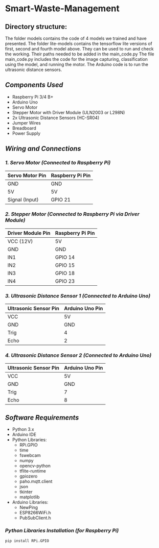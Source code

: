 # Smart-Waste-Management

## Directory structure:
  The folder models contains the code of 4 models we trained and have presented.
  The folder lite-models contains the tensorflow lite versions of first, second and fourth model above. They can be used to run and check the working. Their paths needed to be added in the main\_code.py
  The file main_code.py includes the code for the image capturing, classification using the model, and running the motor.
  The Arduino code is to run the ultrasonic distance sensors.
## *Components Used*
- Raspberry Pi 3/4 B+
- Arduino Uno
- Servo Motor
- Stepper Motor with Driver Module (ULN2003 or L298N)
- 2x Ultrasonic Distance Sensors (HC-SR04)
- Jumper Wires
- Breadboard
- Power Supply

## *Wiring and Connections*

### *1. Servo Motor (Connected to Raspberry Pi)*
| Servo Motor Pin | Raspberry Pi Pin |
|-----------------|------------------|
| GND             | GND              |
| 5V              | 5V               |
| Signal (Input)  | GPIO 21          |

### *2. Stepper Motor (Connected to Raspberry Pi via Driver Module)*
| Driver Module Pin | Raspberry Pi Pin |
|-------------------|------------------|
| VCC (12V)         | 5V               |
| GND               | GND              |
| IN1               | GPIO 14          |
| IN2               | GPIO 15          |
| IN3               | GPIO 18          |
| IN4               | GPIO 23          |

### *3. Ultrasonic Distance Sensor 1 (Connected to Arduino Uno)*
| Ultrasonic Sensor Pin | Arduino Uno Pin |
|-----------------------|-----------------|
| VCC                   | 5V              |
| GND                   | GND             |
| Trig                  | 4               |
| Echo                  | 2               |

### *4. Ultrasonic Distance Sensor 2 (Connected to Arduino Uno)*
| Ultrasonic Sensor Pin | Arduino Uno Pin |
|-----------------------|-----------------|
| VCC                   | 5V              |
| GND                   | GND             |
| Trig                  | 7               |
| Echo                  | 8               |

## *Software Requirements*
- Python 3.x
- Arduino IDE
- Python Libraries:
  - RPi.GPIO
  - time
  - fswebcam
  - numpy
  - opencv-python
  - tflite-runtime
  - gpiozero
  - paho.mqtt.client
  - json
  - tkinter
  - matplotlib
- Arduino Libraries:
  - NewPing
  - ESP8266WiFi.h
  - PubSubClient.h

### *Python Libraries Installation (for Raspberry Pi)*
```bash
pip install RPi.GPIO
